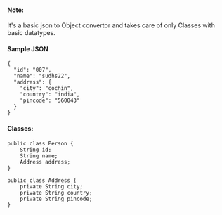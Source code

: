 #### Note:
It's a basic json to Object convertor and takes care of only Classes with basic datatypes. 
#### Sample JSON
```
{
  "id": "007",
  "name": "sudhs22",
  "address": {
    "city": "cochin",
    "country": "india",
    "pincode": "560043"
  }
}
```

#### Classes:
```
public class Person {
    String id;
    String name;
    Address address;
}

public class Address {
    private String city;
    private String country;
    private String pincode;
}
```

